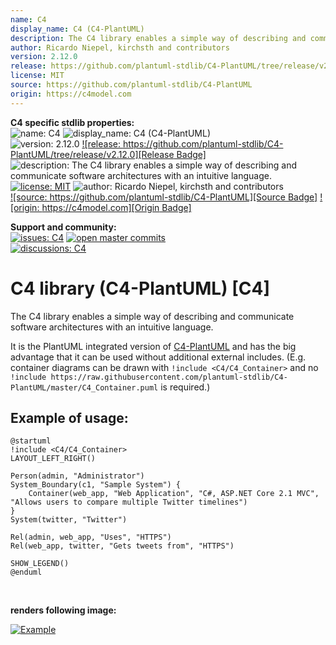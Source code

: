 ```yaml
---
name: C4
display_name: C4 (C4-PlantUML)
description: The C4 library enables a simple way of describing and communicate software architectures with an intuitive language.
author: Ricardo Niepel, kirchsth and contributors
version: 2.12.0
release: https://github.com/plantuml-stdlib/C4-PlantUML/tree/release/v2.12.0
license: MIT
source: https://github.com/plantuml-stdlib/C4-PlantUML
origin: https://c4model.com
---
```

**C4 specific stdlib properties:**  
![name: C4](https://img.shields.io/badge/name-C4-black)
![display_name: C4 (C4-PlantUML)](https://img.shields.io/badge/display__name-C4_(C4--PlantUML)-black)  
![version: 2.12.0](https://img.shields.io/badge/version-2.12.0-black)
[![release: https://github.com/plantuml-stdlib/C4-PlantUML/tree/release/v2.12.0][Release Badge]][Release Link]  
![description: The C4 library enables a simple way of describing and communicate software architectures with an intuitive language.](https://img.shields.io/badge/description-The_C4_library_enables_a_simple_way_of_describing_and_communicate_software_architectures_with_an_intuitive_language.-black)  
[![license: MIT][License Badge]][License Link]
![author: Ricardo Niepel, kirchsth and contributors](https://img.shields.io/badge/author-Ricardo_Niepel,_kirchsth_and_contributors-black)  
[![source: https://github.com/plantuml-stdlib/C4-PlantUML][Source Badge]][Source Link]
[![origin: https://c4model.com][Origin Badge]][Origin Link]  

[Release Badge]: https://img.shields.io/badge/release-https://github.com/plantuml--stdlib/C4--PlantUML/tree/release/v2.12.0-blue
[Release Link]: https://github.com/plantuml-stdlib/C4-PlantUML/tree/release/v2.12.0
[License Badge]: https://img.shields.io/badge/license-MIT-green
[License Link]: https://github.com/plantuml-stdlib/C4-PlantUML/blob/master/LICENSE
[Source Badge]: https://img.shields.io/badge/source-https://github.com/plantuml--stdlib/C4--PlantUML-blue
[Source Link]: https://github.com/plantuml-stdlib/C4-PlantUML
[Origin Badge]: https://img.shields.io/badge/origin-https://c4model.com-blue
[Origin Link]: https://c4model.com

**Support and community:**  
[![issues: C4][Issues Badge]][Issues Link]
[![open master commits][Open Badge]][Open Link]  
[![discussions: C4][Discussions Badge]][Discussions Link]  

[Issues Badge]: https://img.shields.io/badge/issues-https://github.com/plantuml--stdlib/C4--PlantUML/issues-orange
[Issues Link]: https://github.com/plantuml-stdlib/C4-PlantUML/issues
[Open Badge]: https://img.shields.io/github/commits-difference/plantuml-stdlib/C4-PlantUML?base=release%2Fv2.12.0&head=master&label=Open%20master%20commits&color=orange
[Open Link]: https://github.com/plantuml-stdlib/C4-PlantUML/compare/v2.12.0...master
[Discussions Badge]: https://img.shields.io/badge/discussions-https://github.com/plantuml--stdlib/C4--PlantUML/discussions-orange
[Discussions Link]: https://github.com/plantuml-stdlib/C4-PlantUML/discussions

# C4 library (C4-PlantUML) [C4]

The C4 library enables a simple way of describing and communicate software architectures with an intuitive language.

It is the PlantUML integrated version of [C4-PlantUML](https://github.com/plantuml-stdlib/C4-PlantUML) and has the big advantage that it can be used without additional external includes.
(E.g. container diagrams can be drawn with `!include <C4/C4_Container>` and no `!include https://raw.githubusercontent.com/plantuml-stdlib/C4-PlantUML/master/C4_Container.puml` is required.)

## Example of usage:

```plantuml
@startuml
!include <C4/C4_Container>
LAYOUT_LEFT_RIGHT()

Person(admin, "Administrator")
System_Boundary(c1, "Sample System") {
    Container(web_app, "Web Application", "C#, ASP.NET Core 2.1 MVC", "Allows users to compare multiple Twitter timelines")
}
System(twitter, "Twitter")

Rel(admin, web_app, "Uses", "HTTPS")
Rel(web_app, twitter, "Gets tweets from", "HTTPS")

SHOW_LEGEND()
@enduml
```

<br/>

**renders following image:**

[![Example](https://www.plantuml.com/plantuml/png/JL1TQy9047o_Nx5DNn8GYyN7KanJgmMhOivAdyAPRE7WFiBT1f7I_zvDjTfxMUvcPcTk9f5KeCuQSQDTRRe6uQ4OtnNZgl2Eb7OO7iKY_rXjPRMOliXgypgRopGJOeqXUfUgncetW2JlfuuK5FcGPA8yHa9RFVdEDIeSqth4f5BPrY2Si2I3Bm5yBaxf0VULQbjcxd0FUTiQNIlItYNyLDmE82_Nm-LKiYGWt0z7yFPUz5XkZ3z4w2A62EIXzhPLJB6T8TrRoeCcmW2aBHhsYXpn-nmofHF8Uyuq1iK6pT_dhh6saPKyvrAkooJx9LtGwvePKkGhzkCpUFjV8ihvQiTTpgRBP-vnWgxX-dy0)](https://www.plantuml.com/plantuml/uml/JL1TQy9047o_Nx5DNn8GYyN7KanJgmMhOivAdyAPRE7WFiBT1f7I_zvDjTfxMUvcPcTk9f5KeCuQSQDTRRe6uQ4OtnNZgl2Eb7OO7iKY_rXjPRMOliXgypgRopGJOeqXUfUgncetW2JlfuuK5FcGPA8yHa9RFVdEDIeSqth4f5BPrY2Si2I3Bm5yBaxf0VULQbjcxd0FUTiQNIlItYNyLDmE82_Nm-LKiYGWt0z7yFPUz5XkZ3z4w2A62EIXzhPLJB6T8TrRoeCcmW2aBHhsYXpn-nmofHF8Uyuq1iK6pT_dhh6saPKyvrAkooJx9LtGwvePKkGhzkCpUFjV8ihvQiTTpgRBP-vnWgxX-dy0)
